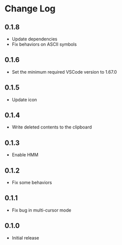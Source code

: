 # Change Log

## 0.1.8

- Update dependencies
- Fix behaviors on ASCII symbols

## 0.1.6

- Set the minimum required VSCode version to 1.67.0

## 0.1.5

- Update icon

## 0.1.4

- Write deleted contents to the clipboard

## 0.1.3

- Enable HMM

## 0.1.2

- Fix some behaviors

## 0.1.1

- Fix bug in multi-cursor mode

## 0.1.0

- Initial release